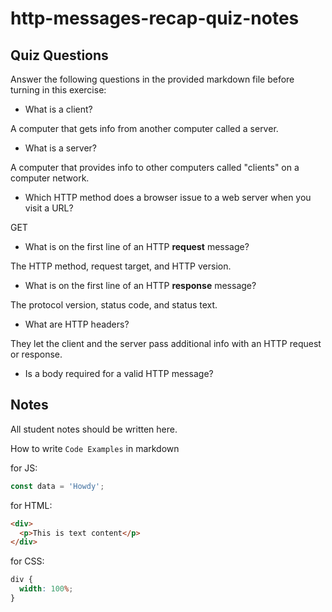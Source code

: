 # http-messages-recap-quiz-notes

## Quiz Questions

Answer the following questions in the provided markdown file before turning in this exercise:

- What is a client?

A computer that gets info from another computer called a server.

- What is a server?

A computer that provides info to other computers called "clients" on a computer network.

- Which HTTP method does a browser issue to a web server when you visit a URL?

GET

- What is on the first line of an HTTP **request** message?

The HTTP method, request target, and HTTP version.

- What is on the first line of an HTTP **response** message?

The protocol version, status code, and status text.

- What are HTTP headers?

They let the client and the server pass additional info with an HTTP request or response.

- Is a body required for a valid HTTP message?

## Notes

All student notes should be written here.

How to write `Code Examples` in markdown

for JS:

```javascript
const data = 'Howdy';
```

for HTML:

```html
<div>
  <p>This is text content</p>
</div>
```

for CSS:

```css
div {
  width: 100%;
}
```
